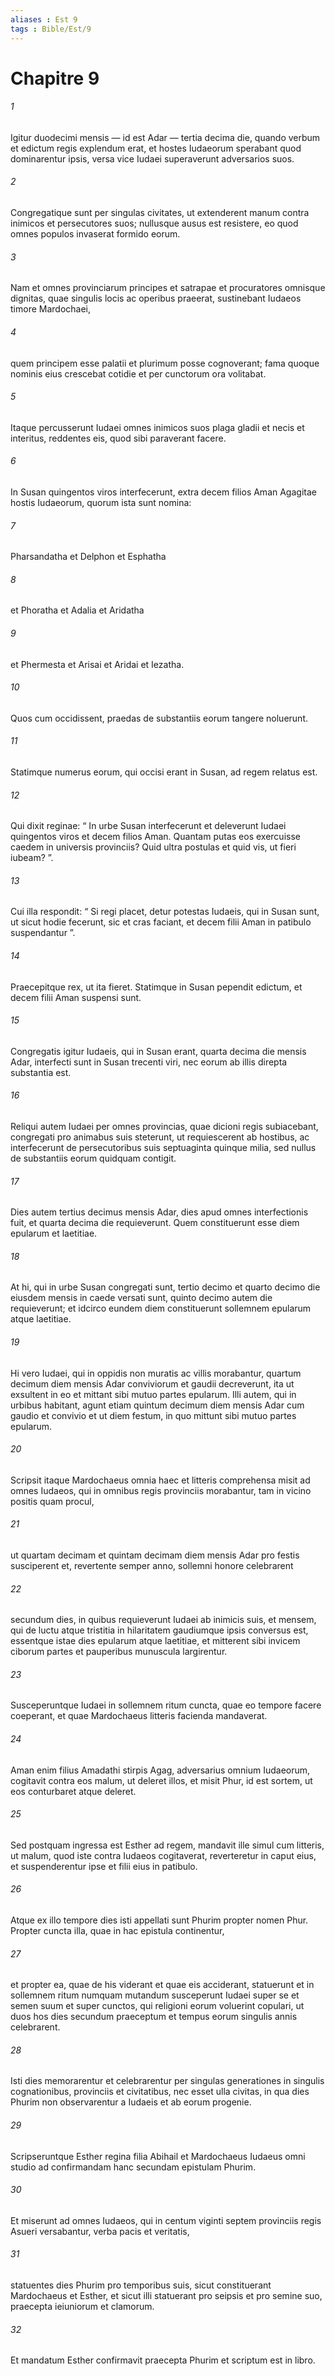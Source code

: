 ```yaml
---
aliases : Est 9
tags : Bible/Est/9
---
```


# Chapitre 9

###### 1
Igitur duodecimi mensis — id est Adar — tertia decima die, quando verbum et edictum regis explendum erat, et hostes Iudaeorum sperabant quod dominarentur ipsis, versa vice Iudaei superaverunt adversarios suos. 
###### 2
Congregatique sunt per singulas civitates, ut extenderent manum contra inimicos et persecutores suos; nullusque ausus est resistere, eo quod omnes populos invaserat formido eorum. 
###### 3
Nam et omnes provinciarum principes et satrapae et procuratores omnisque dignitas, quae singulis locis ac operibus praeerat, sustinebant Iudaeos timore Mardochaei, 
###### 4
quem principem esse palatii et plurimum posse cognoverant; fama quoque nominis eius crescebat cotidie et per cunctorum ora volitabat.
###### 5
Itaque percusserunt Iudaei omnes inimicos suos plaga gladii et necis et interitus, reddentes eis, quod sibi paraverant facere. 
###### 6
In Susan quingentos viros interfecerunt, extra decem filios Aman Agagitae hostis Iudaeorum, quorum ista sunt nomina: 
###### 7
Pharsandatha et Delphon et Esphatha 
###### 8
et Phoratha et Adalia et Aridatha 
###### 9
et Phermesta et Arisai et Aridai et Iezatha. 
###### 10
Quos cum occidissent, praedas de substantiis eorum tangere noluerunt.
###### 11
Statimque numerus eorum, qui occisi erant in Susan, ad regem relatus est. 
###### 12
Qui dixit reginae: “ In urbe Susan interfecerunt et deleverunt Iudaei quingentos viros et decem filios Aman. Quantam putas eos exercuisse caedem in universis provinciis? Quid ultra postulas et quid vis, ut fieri iubeam? ”.
###### 13
Cui illa respondit: “ Si regi placet, detur potestas Iudaeis, qui in Susan sunt, ut sicut hodie fecerunt, sic et cras faciant, et decem filii Aman in patibulo suspendantur ”. 
###### 14
Praecepitque rex, ut ita fieret. Statimque in Susan pependit edictum, et decem filii Aman suspensi sunt. 
###### 15
Congregatis igitur Iudaeis, qui in Susan erant, quarta decima die mensis Adar, interfecti sunt in Susan trecenti viri, nec eorum ab illis direpta substantia est.
###### 16
Reliqui autem Iudaei per omnes provincias, quae dicioni regis subiacebant, congregati pro animabus suis steterunt, ut requiescerent ab hostibus, ac interfecerunt de persecutoribus suis septuaginta quinque milia, sed nullus de substantiis eorum quidquam contigit.
###### 17
Dies autem tertius decimus mensis Adar, dies apud omnes interfectionis fuit, et quarta decima die requieverunt. Quem constituerunt esse diem epularum et laetitiae. 
###### 18
At hi, qui in urbe Susan congregati sunt, tertio decimo et quarto decimo die eiusdem mensis in caede versati sunt, quinto decimo autem die requieverunt; et idcirco eundem diem constituerunt sollemnem epularum atque laetitiae. 
###### 19
Hi vero Iudaei, qui in oppidis non muratis ac villis morabantur, quartum decimum diem mensis Adar conviviorum et gaudii decreverunt, ita ut exsultent in eo et mittant sibi mutuo partes epularum. Illi autem, qui in urbibus habitant, agunt etiam quintum decimum diem mensis Adar cum gaudio et convivio et ut diem festum, in quo mittunt sibi mutuo partes epularum.
###### 20
Scripsit itaque Mardochaeus omnia haec et litteris comprehensa misit ad omnes Iudaeos, qui in omnibus regis provinciis morabantur, tam in vicino positis quam procul, 
###### 21
ut quartam decimam et quintam decimam diem mensis Adar pro festis susciperent et, revertente semper anno, sollemni honore celebrarent 
###### 22
secundum dies, in quibus requieverunt Iudaei ab inimicis suis, et mensem, qui de luctu atque tristitia in hilaritatem gaudiumque ipsis conversus est, essentque istae dies epularum atque laetitiae, et mitterent sibi invicem ciborum partes et pauperibus munuscula largirentur.
###### 23
Susceperuntque Iudaei in sollemnem ritum cuncta, quae eo tempore facere coeperant, et quae Mardochaeus litteris facienda mandaverat. 
###### 24
Aman enim filius Amadathi stirpis Agag, adversarius omnium Iudaeorum, cogitavit contra eos malum, ut deleret illos, et misit Phur, id est sortem, ut eos conturbaret atque deleret. 
###### 25
Sed postquam ingressa est Esther ad regem, mandavit ille simul cum litteris, ut malum, quod iste contra Iudaeos cogitaverat, reverteretur in caput eius, et suspenderentur ipse et filii eius in patibulo. 
###### 26
Atque ex illo tempore dies isti appellati sunt Phurim propter nomen Phur. Propter cuncta illa, quae in hac epistula continentur, 
###### 27
et propter ea, quae de his viderant et quae eis acciderant, statuerunt et in sollemnem ritum numquam mutandum susceperunt Iudaei super se et semen suum et super cunctos, qui religioni eorum voluerint copulari, ut duos hos dies secundum praeceptum et tempus eorum singulis annis celebrarent. 
###### 28
Isti dies memorarentur et celebrarentur per singulas generationes in singulis cognationibus, provinciis et civitatibus, nec esset ulla civitas, in qua dies Phurim non observarentur a Iudaeis et ab eorum progenie.
###### 29
Scripseruntque Esther regina filia Abihail et Mardochaeus Iudaeus omni studio ad confirmandam hanc secundam epistulam Phurim. 
###### 30
Et miserunt ad omnes Iudaeos, qui in centum viginti septem provinciis regis Asueri versabantur, verba pacis et veritatis, 
###### 31
statuentes dies Phurim pro temporibus suis, sicut constituerant Mardochaeus et Esther, et sicut illi statuerant pro seipsis et pro semine suo, praecepta ieiuniorum et clamorum. 
###### 32
Et mandatum Esther confirmavit praecepta Phurim et scriptum est in libro.
